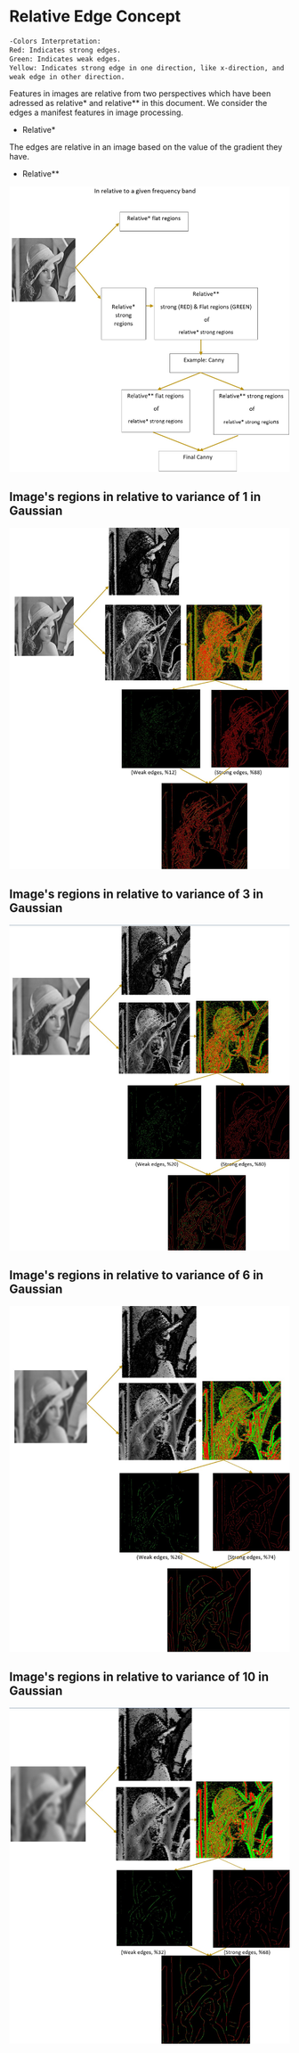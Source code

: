 # Relative Edge Concept
```
-Colors Interpretation:
Red: Indicates strong edges.
Green: Indicates weak edges.
Yellow: Indicates strong edge in one direction, like x-direction, and weak edge in other direction.
```
Features in images are relative from two perspectives which have been adressed as relative* and relative** in this document. We consider the edges a manifest features in image processing.
- Relative*

The edges are relative in an image based on the value of the gradient they have.
- Relative**

![1](https://github.com/onionhub/TIP/blob/Drafts/Relative%20Edge/Re0.jpg)
## Image's regions in relative to variance of 1 in Gaussian
![2](https://github.com/onionhub/TIP/blob/Drafts/Relative%20Edge/Re1.jpg)
## Image's regions in relative to variance of 3 in Gaussian
![3](https://github.com/onionhub/TIP/blob/Drafts/Relative%20Edge/Re2.jpg)
## Image's regions in relative to variance of 6 in Gaussian
![4](https://github.com/onionhub/TIP/blob/Drafts/Relative%20Edge/Re3.jpg)
## Image's regions in relative to variance of 10 in Gaussian
![5](https://github.com/onionhub/TIP/blob/Drafts/Relative%20Edge/Re4.jpg)
